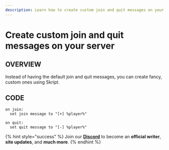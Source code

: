 ```yaml
---
description: Learn how to create custom join and quit messages on your server.
---
```


# Create custom join and quit messages on your server

## OVERVIEW

Instead of having the default join and quit messages, you can create fancy, custom ones using Skript.

## CODE

```
on join:
  set join message to "[+] %player%"
  
on quit:
  set quit message to "[-] %player%"
  ```

{% hint style="success" %}
Join our **[Discord](https://invite.gg/minehutxyz)** to become an **official writer**, **site updates**, and **much more**.
{% endhint %}

